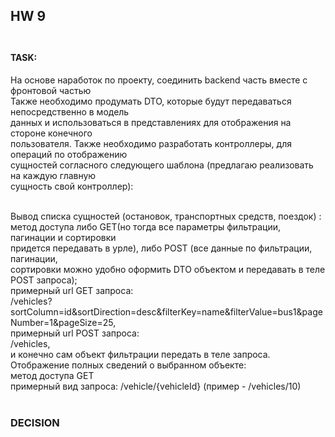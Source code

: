 ## HW 9 <br><br>
#### TASK:  <br>
На основе наработок по проекту, соединить backend часть вместе с фронтовой частью<br>
Также необходимо продумать DTO, которые будут передаваться непосредственно в модель<br> 
данных и использоваться в представлениях для отображения на стороне конечного <br>
пользователя. Также необходимо разработать контроллеры, для операций по отображению <br>
сущностей согласного следующего шаблона (предлагаю реализовать на каждую главную <br>
сущность свой контроллер):<br><br>

Вывод списка сущностей (остановок, транспортных средств, поездок) :<br>
метод доступа либо GET(но тогда все параметры фильтрации, пагинации и сортировки <br>
придется передавать в урле), либо POST (все данные по фильтрации, пагинации, <br>
сортировки можно удобно оформить DTO объектом и передавать в теле POST запроса);<br>
примерный url GET запроса: <br>
/vehicles?sortColumn=id&sortDirection=desc&filterKey=name&filterValue=bus1&pageNumber=1&pageSize=25,<br>
примерный url POST запроса:<br>  /vehicles, <br> и конечно сам объект фильтрации передать в теле запроса.<br>
Отображение полных сведений о выбранном объекте:<br>
метод доступа GET<br>
примерный вид запроса: /vehicle/{vehicleId} (пример - /vehicles/10)<br><br>

### DECISION<br>


